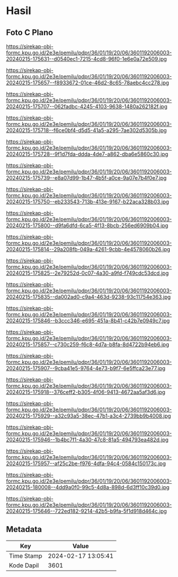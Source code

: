# Hasil

## Foto C Plano

https://sirekap-obj-formc.kpu.go.id/2e3e/pemilu/pdpr/36/01/19/20/06/3601192006003-20240215-175631--d0540ec1-7215-4cd8-96f0-1e6e0a72e509.jpg

https://sirekap-obj-formc.kpu.go.id/2e3e/pemilu/pdpr/36/01/19/20/06/3601192006003-20240215-175657--f8933672-01ce-46d2-8c65-78aebc4cc278.jpg

https://sirekap-obj-formc.kpu.go.id/2e3e/pemilu/pdpr/36/01/19/20/06/3601192006003-20240215-175707--062fadbc-4245-4103-9638-1480a262182f.jpg

https://sirekap-obj-formc.kpu.go.id/2e3e/pemilu/pdpr/36/01/19/20/06/3601192006003-20240215-175718--f6ce0bf4-d5d5-41a5-a295-7ae302d5305b.jpg

https://sirekap-obj-formc.kpu.go.id/2e3e/pemilu/pdpr/36/01/19/20/06/3601192006003-20240215-175728--9f1d7fda-ddda-4de7-a862-dba6e5860c30.jpg

https://sirekap-obj-formc.kpu.go.id/2e3e/pemilu/pdpr/36/01/19/20/06/3601192006003-20240215-175739--e8a07d99-1b47-4b5f-a0ce-9a07e7b4f0e7.jpg

https://sirekap-obj-formc.kpu.go.id/2e3e/pemilu/pdpr/36/01/19/20/06/3601192006003-20240215-175750--eb233543-713b-413e-9167-b22aca328b03.jpg

https://sirekap-obj-formc.kpu.go.id/2e3e/pemilu/pdpr/36/01/19/20/06/3601192006003-20240215-175800--d9fa6dfd-6ca5-4f13-8bcb-256ed6909b04.jpg

https://sirekap-obj-formc.kpu.go.id/2e3e/pemilu/pdpr/36/01/19/20/06/3601192006003-20240215-175814--29a208fb-049a-4261-9cbb-4e4578060b26.jpg

https://sirekap-obj-formc.kpu.go.id/2e3e/pemilu/pdpr/36/01/19/20/06/3601192006003-20240215-175825--2e79252d-0c07-4a30-a9fd-f749cdc53dcd.jpg

https://sirekap-obj-formc.kpu.go.id/2e3e/pemilu/pdpr/36/01/19/20/06/3601192006003-20240215-175835--da002ad0-c9a4-463d-9238-93c11754e363.jpg

https://sirekap-obj-formc.kpu.go.id/2e3e/pemilu/pdpr/36/01/19/20/06/3601192006003-20240215-175846--b3ccc346-e695-451a-8b41-c42b7e0949c7.jpg

https://sirekap-obj-formc.kpu.go.id/2e3e/pemilu/pdpr/36/01/19/20/06/3601192006003-20240215-175857--c730c259-f6c8-4d7a-b8fa-8d4722b94eb6.jpg

https://sirekap-obj-formc.kpu.go.id/2e3e/pemilu/pdpr/36/01/19/20/06/3601192006003-20240215-175907--9cba41e5-9764-4e73-b9f7-6e5ffca23e77.jpg

https://sirekap-obj-formc.kpu.go.id/2e3e/pemilu/pdpr/36/01/19/20/06/3601192006003-20240215-175918--376ceff2-b305-4f06-9413-4672aa5af3d6.jpg

https://sirekap-obj-formc.kpu.go.id/2e3e/pemilu/pdpr/36/01/19/20/06/3601192006003-20240215-175929--a32c93a5-38ec-47b1-a3c4-2739bb9b4008.jpg

https://sirekap-obj-formc.kpu.go.id/2e3e/pemilu/pdpr/36/01/19/20/06/3601192006003-20240215-175946--1b4bc7f1-4a30-47c8-81a5-494793ea482d.jpg

https://sirekap-obj-formc.kpu.go.id/2e3e/pemilu/pdpr/36/01/19/20/06/3601192006003-20240215-175957--af25c2be-f976-4dfa-94c4-0584c150173c.jpg

https://sirekap-obj-formc.kpu.go.id/2e3e/pemilu/pdpr/36/01/19/20/06/3601192006003-20240215-180008--4dd9a0f0-99c5-4d8a-898d-6d3ff10c39d0.jpg

https://sirekap-obj-formc.kpu.go.id/2e3e/pemilu/pdpr/36/01/19/20/06/3601192006003-20240215-175646--722ed182-9214-42b5-b9fa-5f1d918d464c.jpg


## Metadata

| Key        | Value               |
| ---------- | ------------------- |
| Time Stamp | 2024-02-17 13:05:41 |
| Kode Dapil | 3601                |



